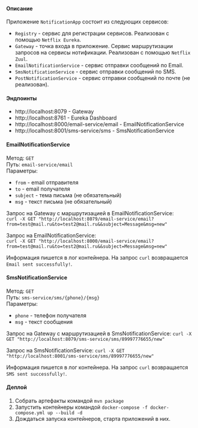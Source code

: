 #### Описание

Приложение `NotificationApp` состоит из следующих сервисов:
* `Registry` - сервис для регистрации сервисов. Реализован с помощью `Netflix Eureka`. 
* `Gateway` - точка входа в приложение. Сервис маршрутизации запросов на сервисы нотификации. Реализован с помощью `Netflix Zuul`.
* `EmailNotificationService` - сервис отправки сообщений по Email.
* `SmsNotificationService` - сервис отправки сообщений по SMS.
* `PostNotificationService` - сервис отправки сообщений по почте (не реализован).

#### Эндпоинты
- http://localhost:8079 - Gateway
- http://localhost:8761 - Eureka Dashboard
- http://localhost:8000/email-service/email - EmailNotificationService
- http://localhost:8001/sms-service/sms - SmsNotificationService

#### EmailNotificationService

Метод: `GET`  
Путь: `email-service/email`  
Параметры: 
 * `from` - email отправителя
 * `to` - email получателя
 * `subject` - тема письма (не обязательный)
 * `msg` - текст письма (не обязательный)

Запрос на Gateway с маршрутизацией в EmailNotificationService:  
`curl -X GET "http://localhost:8079/email-service/email?from=test@mail.ru&to=test2@mail.ru&&subject=Message&msg=new"`

Запрос на EmailNotificationService:  
`curl -X GET "http://localhost:8000/email-service/email?from=test@mail.ru&to=test2@mail.ru&&subject=Message&msg=new"`

Информация пишется в лог контейнера. На запрос `curl` возвращается `Email sent successfully!`.

#### SmsNotificationService

Метод: `GET`  
Путь: `sms-service/sms/{phone}/{msg}`  
Параметры: 
 * `phone` - телефон получателя
 * `msg` - текст сообщения

Запрос на Gateway с маршрутизацией в SmsNotificationService:
`curl -X GET "http://localhost:8079/sms-service/sms/89997776655/new"`

Запрос на SmsNotificationService:
`curl -X GET "http://localhost:8001/sms-service/sms/89997776655/new"`

Информация пишется в лог контейнера. На запрос `curl` возвращается `SMS sent successfully!`.

#### Деплой

1) Собрать артефакты командой `mvn package`
2) Запустить контейнеры командой `docker-compose -f docker-compose.yml up --build -d`
3) Дождаться запуска контейнеров, старта приложений в них.